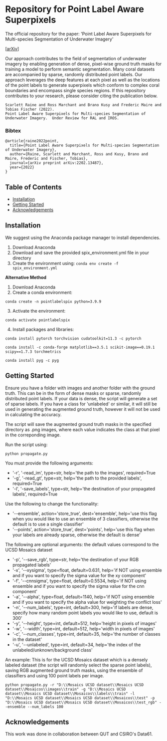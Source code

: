 # Repository for Point Label Aware Superpixels
The official repository for the paper: 'Point Label Aware Superpixels for Multi-species Segmentation of Underwater Imagery'

\[[arXiv](https://arxiv.org/abs/2202.134874)]

Our approach contributes to the field of segmentation of underwater imagery by enabling generation of dense, pixel-wise ground truth masks for training a model to perform semantic segmentation.  Many coral datasets are accompanied by sparse, randomly distributed point labels.  Our approach leverages the deep features at each pixel as well as the locations of the point labels to generate superpixels which conform to complex coral boundaries and encompass single species regions.  If this repository contributes to your research, please consider citing the publication below.

```
Scarlett Raine and Ross Marchant and Brano Kusy and Frederic Maire and Tobias Fischer (2022). 
Point Label Aware Superpixels for Multi-species Segmentation of Underwater Imagery.  Under Review for RAL and IROS.
```

### Bibtex
```
@article{raine2022point,
  title={Point Label Aware Superpixels for Multi-species Segmentation of Underwater Imagery},
  author={Raine, Scarlett and Marchant, Ross and Kusy, Brano and Maire, Frederic and Fischer, Tobias},
  journal={arXiv preprint arXiv:2202.13487},
  year={2022}
}

```
## Table of Contents
- [Installation](#installation)
- [Getting Started](#getting-started)
- [Acknowledgements](#acknowledgements)

<a name="installation"></a>
## Installation
We suggest using the Anaconda package manager to install dependencies.

1. Download Anaconda
2. Download and save the provided spix_environment.yml file in your directory
3. Create the environment using:
```conda env create -f spix_environment.yml ```

**Alternative Method**

1. Download Anaconda
2. Create a conda environment: 

```conda create -n pointlabelspix python=3.9.9 ```

3. Activate the environment: 

```conda activate pointlabelspix```

4. Install packages and libraries:


```conda install pytorch torchvision cudatoolkit=11.3 -c pytorch ```

```conda install -c conda-forge matplotlib==3.5.1 scikit-image==0.19.1 scipy==1.7.3 torchmetrics```

```conda install pyg -c pyg```


<a name="getting-started"></a>
## Getting Started
Ensure you have a folder with images and another folder with the ground truth.  This can be in the form of dense masks or sparse, randomly distributed point labels.
If your data is dense, the script will generate a set of sparse labels. If you have a class for 'unlabeled' or similar, it will still be used in generating the augmented ground truth, however it will not be used in calculating the accuracy. 

The script will save the augmented ground truth masks in the specified directory as .png images, where each value indicates the class at that pixel in the correponding image.

Run the script using:

```python propagate.py```

You must provide the following arguments:
* '-r', '-read_im', type=str, help='the path to the images', required=True
* '-g', '-read_gt', type=str, help='the path to the provided labels', required=True
* '-l', '-save_labels', type=str, help='the destination of your propagated labels', required=True

Use the following to change the functionality:
* '--ensemble', action='store_true', dest='ensemble', help='use this flag when you would like to use an ensemble of 3 classifiers, otherwise the default is to use a single classifier'
* '--points', action='store_true', dest='points', help='use this flag when your labels are already sparse, otherwise the default is dense'

The following are optional arguments: the default values correspond to the UCSD Mosaics dataset
* '-p', '--save_rgb', type=str, help='the destination of your RGB propagated labels'
* '-x', '--xysigma', type=float, default=0.631, help='if NOT using ensemble and if you want to specify the sigma value for the xy component'
* '-f', '--cnnsigma', type=float, default=0.5534, help='if NOT using ensemble and if you want to specify the sigma value for the cnn component'
* '-a', '--alpha', type=float, default=1140, help='if NOT using ensemble and if you want to specify the alpha value for weighting the conflict loss'
* '-n', '--num_labels', type=int, default=300, help='if labels are dense, specify how many random point labels you would like to use, default is 300'
* '-y', '--height', type=int, default=512, help='height in pixels of images'
* '-w', '--width', type=int, default=512, help='width in pixels of images'
* '-c', '--num_classes', type=int, default=35, help='the number of classes in the dataset'
* '-u', '--unlabeled', type=int, default=34, help='the index of the unlabeled/unknown/background class'

An example: This is for the UCSD Mosaics dataset which is a densely labeled dataset (the script will randomly select the sparse point labels), saving RGB augmented ground truth masks, using the ensemble of classifiers and using 100 point labels per image.

```python propagate.py -r "D:\\Mosaics UCSD dataset\\Mosaics UCSD dataset\\Mosaicos\\images\\train" -g "D:\\Mosaics UCSD dataset\\Mosaics UCSD dataset\\Mosaicos\\labels\\train" -l "D:\\Mosaics UCSD dataset\\Mosaics UCSD dataset\\Mosaicos\\test" -p "D:\\Mosaics UCSD dataset\\Mosaics UCSD dataset\\Mosaicos\\test_rgb" --ensemble --num_labels 100```

<a name="acknowledgements"></a>
## Acknowledgements
This work was done in collaboration between QUT and CSIRO's Data61. 
